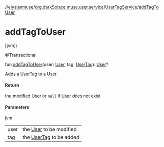 //[elysianmuse](../../../index.md)/[org.darkSolace.muse.user.service](../index.md)/[UserTagService](index.md)/[addTagToUser](add-tag-to-user.md)

# addTagToUser

[jvm]\

@Transactional

fun [addTagToUser](add-tag-to-user.md)(user: [User](../../org.darkSolace.muse.user.model/-user/index.md), tag: [UserTag](../../org.darkSolace.muse.user.model/-user-tag/index.md)): [User](../../org.darkSolace.muse.user.model/-user/index.md)?

Adds a [UserTag](../../org.darkSolace.muse.user.model/-user-tag/index.md) to a [User](../../org.darkSolace.muse.user.model/-user/index.md)

#### Return

the modified [User](../../org.darkSolace.muse.user.model/-user/index.md) or `null`
if [User](../../org.darkSolace.muse.user.model/-user/index.md) does not exist

#### Parameters

jvm

| | |
|---|---|
| user | the [User](../../org.darkSolace.muse.user.model/-user/index.md) to be modified |
| tag | the [UserTag](../../org.darkSolace.muse.user.model/-user-tag/index.md) to be added |
